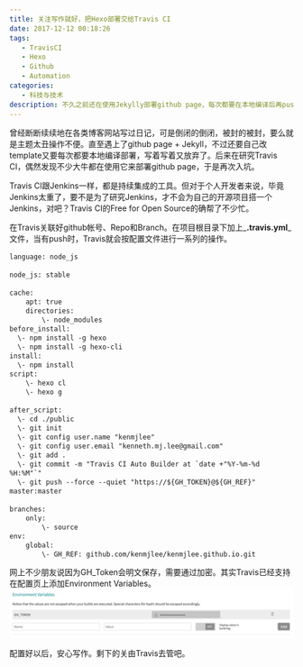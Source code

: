 ```yaml
---
title: 关注写作就好，把Hexo部署交给Travis CI
date: 2017-12-12 00:18:26
tags:
   - TravisCI
   - Hexo
   - Github
   - Automation
categories: 
   - 科技与技术
description: 不久之前还在使用Jekylly部署github page，每次都要在本地编译后再push到repo上。于是写了几篇博客又搁置了。后来在研究Travis CI时，Google出很多人都在用它来部署github page，于是再次入坑。
---
```




曾经断断续续地在各类博客网站写过日记，可是倒闭的倒闭，被封的被封，要么就是主题太丑操作不便。直至遇上了github page + Jekyll，不过还要自己改template又要每次都要本地编译部署，写着写着又放弃了。后来在研究Travis CI，偶然发现不少大牛都在使用它来部署github page，于是再次入坑。

Travis CI跟Jenkins一样，都是持续集成的工具。但对于个人开发者来说，毕竟Jenkins太重了，要不是为了研究Jenkins，才不会为自己的开源项目搭一个Jenkins，对吧？Travis CI的Free for Open Source的确帮了不少忙。

在Travis关联好github帐号、Repo和Branch。在项目根目录下加上_**.travis.yml**_文件，当有push时，Travis就会按配置文件进行一系列的操作。

```
language: node_js

node_js: stable

cache:
    apt: true
    directories:
        \- node_modules
before_install:
  \- npm install -g hexo
  \- npm install -g hexo-cli
install:
  \- npm install
script:
    \- hexo cl
    \- hexo g

after_script:
  \- cd ./public
  \- git init
  \- git config user.name "kenmjlee"
  \- git config user.email "kenneth.mj.lee@gmail.com"
  \- git add .
  \- git commit -m "Travis CI Auto Builder at `date +"%Y-%m-%d %H:%M"`"
  \- git push --force --quiet "https://${GH_TOKEN}@${GH_REF}" master:master

branches:
    only:
        \- source
env:
    global:
        \- GH_REF: github.com/kenmjlee/kenmjlee.github.io.git
```



网上不少朋友说因为GH_Token会明文保存，需要通过加密。其实Travis已经支持在配置页上添加Environment Variables。![Setting Page](/uploads/travis-ci-setting-environment-variables.png)

配置好以后，安心写作。剩下的关由Travis去管吧。
